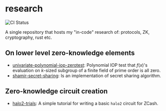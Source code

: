 # research
![CI Status](https://github.com/supragya/research/actions/workflows/ci.yaml/badge.svg)

A single repository that hosts my "in-code" research of: protocols, ZK, cryptography, rust etc.

## On lower level zero-knowledge elements
- [univariate-polynomial-iop-zerotest](./univariate-polynomial-iop-zerotest): Polynomial IOP test that $f(x)$'s evaluation on $k$-sized subgroup of a finite field of prime order is all zero.
- [shamir-secret-sharing](./shamir-secret-sharing): Is an implementation of secret sharing algorithm.

## Zero-knowledge circuit creation
- [halo2-trials](./halo2-trials): A simple tutorial for writing a basic `halo2` circuit for ZCash.

